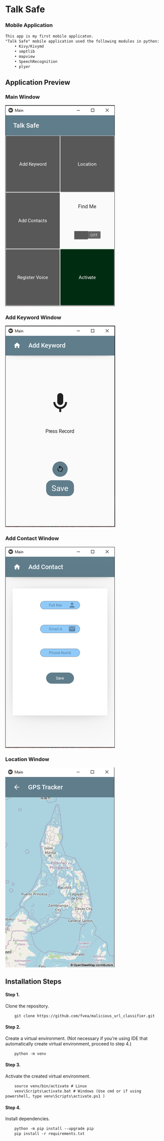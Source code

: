 <h1>Talk Safe</h1>
<h3>Mobile Application</h3>

    This app is my first mobile applicaton.
    "Talk Safe" mobile application used the following modules in python:
        • Kivy/Kivymd
        • smptlib
        • mapview
        • SpeechRecognition
        • plyer

<h2>Application Preview</h2>
        <h3>Main Window</h3>
        <img src="https://github.com/jamesdavidra/Talk-Safe-AndroidApp/blob/main/Main%20Window.PNG?raw=true"> 
        <h3>Add Keyword Window</h3>
        <img src="https://github.com/jamesdavidra/Talk-Safe-AndroidApp/blob/main/Add%20Window.PNG?raw=true">
        <h3>Add Contact Window</h3>
        <img src="https://github.com/jamesdavidra/Talk-Safe-AndroidApp/blob/main/Add%20Contact%20Window.PNG?raw=true">
        <h3>Location Window</h3>
        <img src="https://github.com/jamesdavidra/Talk-Safe-AndroidApp/blob/main/Location%20Window.PNG?raw=true">

<h2>Installation Steps</h2>

<h4>Step 1.</h4>Clone the repository.

        git clone https://github.com/fvea/malicious_url_classifier.git
    
<h4>Step 2.</h4>Create a virtual environment. (Not necessary if you're using IDE that automatically create virtual environment, proceed to step 4.)

        python -m venv
    
<h4>Step 3.</h4>Activate the created virtual environment.

        source venv/bin/activate # Linux
        venv\Scripts\activate.bat # Windows (Use cmd or if using powershell, type venv\Scripts\activate.ps1 )

<h4>Step 4.</h4>Install dependencies.

        python -m pip install --upgrade pip
        pip install -r requirements.txt
